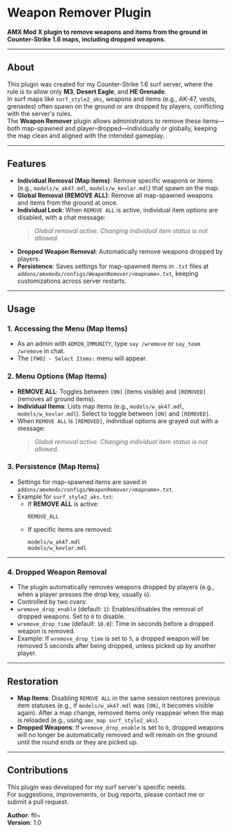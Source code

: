 # Weapon Remover Plugin

**AMX Mod X plugin to remove weapons and items from the ground in Counter-Strike 1.6 maps, including dropped weapons.**

---

## About

This plugin was created for my Counter-Strike 1.6 surf server, where the rule is to allow only **M3**, **Desert Eagle**, and **HE Grenade**.  
In surf maps like `surf_style2_aks`, weapons and items (e.g., AK-47, vests, grenades) often spawn on the ground or are dropped by players, conflicting with the server's rules.  
The **Weapon Remover** plugin allows administrators to remove these items—both map-spawned and player-dropped—individually or globally, keeping the map clean and aligned with the intended gameplay.

---

## Features

- **Individual Removal (Map Items)**: Remove specific weapons or items (e.g., `models/w_ak47.mdl`, `models/w_kevlar.mdl`) that spawn on the map.
- **Global Removal (REMOVE ALL)**: Remove all map-spawned weapons and items from the ground at once.
- **Individual Lock**: When `REMOVE ALL` is active, individual item options are disabled, with a chat message:  
  > *Global removal active. Changing individual item status is not allowed.*
- **Dropped Weapon Removal**: Automatically remove weapons dropped by players.
- **Persistence**: Saves settings for map-spawned items in `.txt` files at `addons/amxmodx/configs/WeaponRemover/<mapname>.txt`, keeping customizations across server restarts.

---

## Usage

### 1. Accessing the Menu (Map Items)
- As an admin with `ADMIN_IMMUNITY`, type `say /wremove` or `say_team /wremove` in chat.
- The `[FWO] - Select Items:` menu will appear.

### 2. Menu Options (Map Items)
- **REMOVE ALL**: Toggles between `[ON]` (items visible) and `[REMOVED]` (removes all ground items).
- **Individual Items**: Lists map items (e.g., `models/w_ak47.mdl`, `models/w_kevlar.mdl`). Select to toggle between `[ON]` and `[REMOVED]`.
- When `REMOVE ALL` is `[REMOVED]`, individual options are grayed out with a message:  
  > *Global removal active. Changing individual item status is not allowed.*

### 3. Persistence (Map Items)
- Settings for map-spawned items are saved in `addons/amxmodx/configs/WeaponRemover/<mapname>.txt`.
- Example for `surf_style2_aks.txt`:
  - If **REMOVE ALL** is active:
    ```
    REMOVE_ALL
    ```
  - If specific items are removed:
    ```
    models/w_ak47.mdl
    models/w_kevlar.mdl
    ```

---

### 4. Dropped Weapon Removal
- The plugin automatically removes weapons dropped by players (e.g., when a player presses the drop key, usually `G`).
- Controlled by two cvars:
- `wremove_drop_enable` (default: `1`): Enables/disables the removal of dropped weapons. Set to `0` to disable.
- `wremove_drop_time` (default: `10.0`): Time in seconds before a dropped weapon is removed.
- Example: If `wremove_drop_time` is set to `5`, a dropped weapon will be removed 5 seconds after being dropped, unless picked up by another player.

---

## Restoration

- **Map Items**: Disabling `REMOVE ALL` in the same session restores previous item statuses (e.g., if `models/w_ak47.mdl` was `[ON]`, it becomes visible again). After a map change, removed items only reappear when the map is reloaded (e.g., using `amx_map surf_style2_aks`).
- **Dropped Weapons**: If `wremove_drop_enable` is set to `0`, dropped weapons will no longer be automatically removed and will remain on the ground until the round ends or they are picked up.

---

## Contributions

This plugin was developed for my surf server's specific needs.  
For suggestions, improvements, or bug reports, please contact me or submit a pull request.

**Author**: ftl~  
**Version**: 1.0